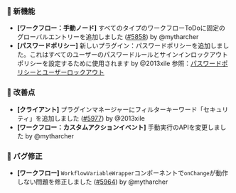 ### 🎉 新機能

* **[ワークフロー：手動ノード]** すべてのタイプのワークフローToDoに固定のグローバルエントリーを追加しました ([#5858](https://github.com/nocobase/nocobase/pull/5858)) by @mytharcher
* **[パスワードポリシー]** 新しいプラグイン：パスワードポリシーを追加しました。これはすべてのユーザーのパスワードルールとサインインロックアウトポリシーを設定するために使用されます by @2013xile 参照：[パスワードポリシーとユーザーロックアウト](https://docs.nocobase.com/handbook/password-policy)

### 🚀 改善点

* **[クライアント]** プラグインマネージャーにフィルターキーワード「セキュリティ」を追加しました ([#5977](https://github.com/nocobase/nocobase/pull/5977)) by @2013xile
* **[ワークフロー：カスタムアクションイベント]** 手動実行のAPIを変更しました by @mytharcher

### 🐛 バグ修正

* **[ワークフロー]** `WorkflowVariableWrapper`コンポーネントで`onChange`が動作しない問題を修正しました ([#5964](https://github.com/nocobase/nocobase/pull/5964)) by @mytharcher
